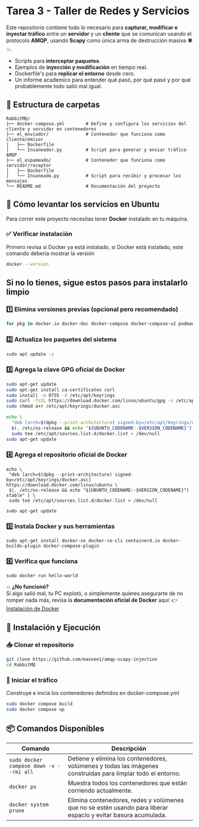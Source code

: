 # Tarea 3 - Taller de Redes y Servicios

Este repositorio contiene todo lo necesario para **capturar, modificar e inyectar tráfico** entre un **servidor** y un **cliente** que se comunican usando el protocolo **AMQP**, usando **Scapy** como única arma de destrucción masiva 🕷️💥.

- Scripts para **interceptar paquetes**.
- Ejemplos de **inyección y modificación** en tiempo real.
- Dockerfile's para **replicar el entorno** desde cero.
- Un informe academico para entender qué pasó, por qué pasó y por qué probablemente todo salió mal igual.

## 📁 Estructura de carpetas

```plaintext
RabbitMQ/
├── docker-compose.yml        # Define y configura los servicios del cliente y servidor en contenedores
├── el_enviador/              # Contenedor que funciona como cliente/emisor
│   ├── Dockerfile
│   └── Insaneador.py         # Script para generar y enviar tráfico AMQP
├── el_espameado/             # Contenedor que funciona como servidor/receptor
│   ├── Dockerfile
│   └── Insaneado.py          # Script para recibir y procesar los mensajes
└── README.md                 # Documentación del proyecto
```
## 🚀 Cómo levantar los servicios en Ubuntu

Para correr este proyecto necesitas tener **Docker** instalado en tu máquina.

### ✅ Verificar instalación

Primero revisa si Docker ya está instalado, si Docker está instalado, este comando debería mostrar la versión
```bash
docker --version
```
## Si no lo tienes, sigue estos pasos para instalarlo limpio
### 1️⃣ Elimina versiones previas (opcional pero recomendado)
```bash
for pkg in docker.io docker-doc docker-compose docker-compose-v2 podman-docker containerd runc; do sudo apt-get remove $pkg; done
```
### 2️⃣ Actualiza los paquetes del sistema
```bash
sudo apt update -y
```

### 3️⃣ Agrega la clave GPG oficial de Docker
```bash
sudo apt-get update
sudo apt-get install ca-certificates curl
sudo install -m 0755 -d /etc/apt/keyrings
sudo curl -fsSL https://download.docker.com/linux/ubuntu/gpg -o /etc/apt/keyrings/docker.asc
sudo chmod a+r /etc/apt/keyrings/docker.asc

echo \
  "deb [arch=$(dpkg --print-architecture) signed-by=/etc/apt/keyrings/docker.asc] https://download.docker.com/linux/ubuntu \
  $(. /etc/os-release && echo "${UBUNTU_CODENAME:-$VERSION_CODENAME}") stable" | \
  sudo tee /etc/apt/sources.list.d/docker.list > /dev/null
sudo apt-get update
```


 ### 4️⃣ Agrega el repositorio oficial de Docker
 ```
 echo \
  "deb [arch=$(dpkg --print-architecture) signed-by=/etc/apt/keyrings/docker.asc] https://download.docker.com/linux/ubuntu \
  $(. /etc/os-release && echo "${UBUNTU_CODENAME:-$VERSION_CODENAME}") stable" | \
  sudo tee /etc/apt/sources.list.d/docker.list > /dev/null

sudo apt-get update
```

### 5️⃣ Instala Docker y sus herramientas
```
sudo apt-get install docker-ce docker-ce-cli containerd.io docker-buildx-plugin docker-compose-plugin
```

### 6️⃣ Verifica que funciona
```
sudo docker run hello-world
```

💥 **¿No funcionó?**  
Si algo salió mal, tu PC explotó, o simplemente quieres asegurarte de no romper nada más, revisa la **documentación oficial de Docker** aquí:  👉 [Instalación de Docker](https://docs.docker.com/engine/install/)

## 🧪 Instalación y Ejecución

### 📥 Clonar el repositorio
```bash
git clone https://github.com/maxxee1/amqp-scapy-injection
cd RabbitMQ
```

### 🚀 Iniciar el tráfico
Construye e inicia los contenedores definidos en docker-compose.yml
```bash
sudo docker compose build
sudo docker compose up
```


## 📦 Comandos Disponibles

| Comando | Descripción |
|-------------------------------|---------------------------------------------------------------------------------------------------------------|
| `sudo docker compose down -v --rmi all` | Detiene y elimina los contenedores, volúmenes y todas las imágenes construidas para limpiar todo el entorno. |
| `docker ps` | Muestra todos los contenedores que están corriendo actualmente. |
| `docker system prune` | Elimina contenedores, redes y volúmenes que no se estén usando para liberar espacio y evitar basura acumulada. |
















